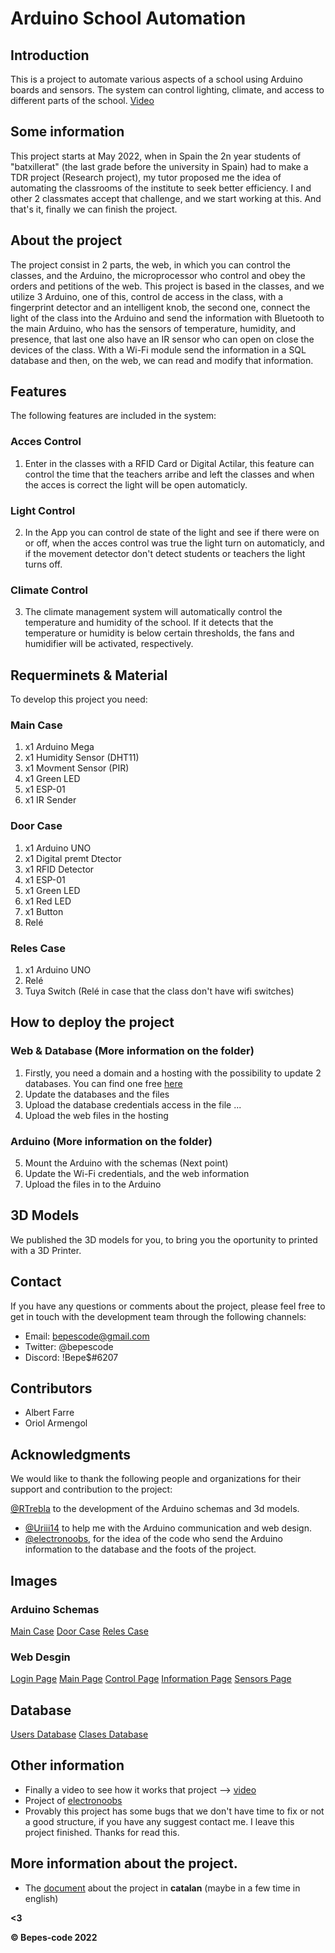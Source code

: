 # Arduino School Automation

## Introduction
This is a project to automate various aspects of a school using Arduino boards and sensors. The system can control lighting, climate, and access to different parts of the school. [Video](https://www.youtube.com/)

## Some information
This project starts at May 2022, when in Spain the 2n year students of "batxillerat" (the last grade before the university in Spain) had to make a TDR project (Research project), my tutor proposed me the idea of automating the classrooms of the institute to seek better efficiency. I and other 2 classmates accept that challenge, and we start working at this. And that's it, finally we can finish the project.

## About the project
The project consist in 2 parts, the web, in which you can control the classes, and the Arduino, the microprocessor who control and obey the orders and petitions of the web. This project is based in the classes, and we utilize 3 Arduino, one of this, control de access in the class, with a fingerprint detector and an intelligent knob, the second one, connect the light of the class into the Arduino and send the information with Bluetooth to the main Arduino, who has the sensors of temperature, humidity, and presence, that last one also have an IR sensor who can open on close the devices of the class. With a Wi-Fi module send the information in a SQL database and then, on the web, we can read and modify that information.

## Features
The following features are included in the system:

### Acces Control
1. Enter in the classes with a RFID Card or Digital Actilar, this feature can control the time that the teachers arribe and left the classes and when the acces is correct the light will be open automaticly.

### Light Control
2. In the App you can control de state of the light and see if there were on or off, when the acces control was true the light turn on automaticly, and if the movement detector don't detect students or teachers the light turns off.

### Climate Control
3. The climate management system will automatically control the temperature and humidity of the school. If it detects that the temperature or humidity is below certain thresholds, the fans and humidifier will be activated, respectively.

## Requerminets & Material

To develop this project you need:

### Main Case
1. x1 Arduino Mega 
2. x1 Humidity Sensor (DHT11)
3. x1 Movment Sensor (PIR)
4. x1 Green LED
5. x1 ESP-01
6. x1 IR Sender

### Door Case
1. x1 Arduino UNO
2. x1 Digital premt Dtector
3. x1 RFID Detector
4. x1 ESP-01
5. x1 Green LED
6. x1 Red LED
7. x1 Button
8. Relé

### Reles Case
1. x1 Arduino UNO
2. Relé
3. Tuya Switch (Relé in case that the class don't have wifi switches)


## How to deploy the project
### Web  & Database (More information on the folder)
1. Firstly, you need a domain and a hosting with the possibility to update 2 databases. You can find one free [here](https://es.000webhost.com/)
2. Update the databases and the files
3. Upload the database credentials access in the file ...
4. Upload the web files in the hosting
### Arduino (More information on the folder)  
5. Mount the Arduino with the schemas (Next point)
6. Update the Wi-Fi credentials, and the web information
7. Upload the files in to the Arduino

## 3D Models
We published the 3D models for you, to bring you the oportunity to printed with a 3D Printer.

## Contact

If you have any questions or comments about the project, please feel free to get in touch with the development team through the following channels:

- Email: bepescode@gmail.com
- Twitter: @bepescode
- Discord: !Bepe$#6207

## Contributors

- Albert Farre 
- Oriol Armengol

## Acknowledgments

We would like to thank the following people and organizations for their support and contribution to the project:

 [@RTrebla]() to the development of the Arduino schemas and 3d models.
- [@Uriii14]() to help me with the Arduino communication and web design.
- [@electronoobs](www.electronoobs.com ), for the idea of the code who send the Arduino information to the database and the foots of the project.

## Images
### Arduino Schemas
[Main Case](https://imgur.com/s66XOd9)
[Door Case](https://imgur.com/qeP3qnB)
[Reles Case](https://imgur.com/9RJPrOv)

### Web Desgin
[Login Page](https://imgur.com/4vbCt9G)
[Main Page](https://imgur.com/VUuxawG)
[Control Page](https://imgur.com/UEXrRfT)
[Information Page](https://imgur.com/JDNcDUM)
[Sensors Page](https://imgur.com/gyB1VAU)

## Database
[Users Database](https://imgur.com/ZVt2A2Q)
[Clases Database](https://imgur.com/6KT67yo)


## Other information
- Finally a video to see how it works that project --> [video]()
- Project of [electronoobs](https://electronoobs.com/eng_arduino_tut101.php)
- Provably this project has some bugs that we don't have time to fix or not a good structure, if you have any suggest contact me. I leave this project finished. Thanks for read this.

## More information about the project.
- The [document]() about the project in **catalan** (maybe in a few time in english)

**<3**


**© Bepes-code 2022**

